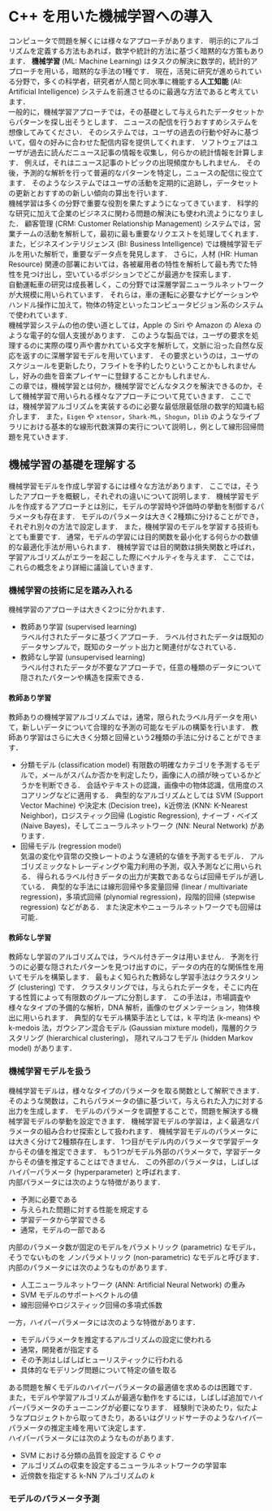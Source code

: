 # C++ を用いた機械学習への導入
コンピュータで問題を解くには様々なアプローチがあります．
明示的にアルゴリズムを定義する方法もあれば，数学や統計的方法に基づく暗黙的な方策もあります．
**機械学習** (ML: Machine Learning) はタスクの解決に数学的，統計的アプローチを用いる，暗黙的な手法の1種です．
現在，活発に研究が進められている分野で，多くの科学者，研究者が人間と同水準に機能する**人工知能** (AI: Artificial Intelligence) システムを前進させるのに最適な方法であると考えています．  
一般的に，機械学習アプローチでは，その基礎として与えられたデータセットからパターンを探し出そうとします．
ニュースの配信を行うおすすめシステムを想像してみてください．
そのシステムでは，ユーザの過去の行動や好みに基づいて，個々の好みに合わせた配信内容を提供してくれます．
ソフトウェアはユーザが過去に読んだニュース記事の情報を収集し，何らかの統計情報を計算します．
例えば，それはニュース記事のトピックの出現頻度かもしれません．
その後，予測的な解析を行って普遍的なパターンを特定し，ニュースの配信に役立てます．
そのようなシステムではユーザの活動を定期的に追跡し，データセットの更新とおすすめの新しい傾向の算出を行います．  
機械学習は多くの分野で重要な役割を果たすようになってきています．
科学的な研究に加えて企業のビジネスに関わる問題の解決にも使われ流ようになりました．
顧客管理 (CRM: Customer Relationship Management) システムでは，営業チームの活動を解析して，最初に最も重要なリクエストを処理してくれます．
また，ビジネスインテリジェンス (BI: Business Intelligence) では機械学習モデルを用いた解析で，重要なデータ点を発見します．
さらに，人材 (HR: Human Resource) 関連の部署においては，各被雇用者の特性を解析して最も秀でた特性を見つけ出し，空いているポジションでどこが最適かを探索します．  
自動運転車の研究は成長著しく，この分野では深層学習ニューラルネットワークが大規模に用いられています．
それらは，車の運転に必要なナビゲーションやハンドル操作に加えて，物体の特定といったコンピュータビジョン系のシステムで使われています．  
機械学習システムの他の使い道としては，Apple の Siri や Amazon の Alexa のような電子的な個人支援があります．
このような製品では，ユーザの要求を処理するのに実際の喋り声や書かれている文字を解析して，文脈に沿った自然な反応を返すのに深層学習モデルを用いています．
その要求というのは，ユーザのスケジュールを更新したり，フライトを予約したりということかもしれませんし，好みの曲を音楽プレイヤーに登録することかもしれません．  
この章では，機械学習とは何か，機械学習でどんなタスクを解決できるのか，そして機械学習で用いられる様々なアプローチについて見ていきます．
ここでは，機械学習アルゴリズムを実装するのに必要な最低限最低限の数学的知識も紹介します．
また，```Eigen``` や ```xtensor```，```Shark-ML```，```Shogun```，```Dlib``` のようなライブラリにおける基本的な線形代数演算の実行について説明し，例として線形回帰問題を見ていきます．

## 機械学習の基礎を理解する
機械学習モデルを作成し学習するには様々な方法があります．
ここでは，そうしたアプローチを概観し，それぞれの違いについて説明します．
機械学習モデルを作成するアプローチとは別に，モデルの学習時や評価時の挙動を制御するパラメータも存在ます．
モデルのパラメータは大きく2種類に分けることができ，それぞれ別々の方法で設定します．
また，機械学習のモデルを学習する技術もとても重要です．
通常，モデルの学習には目的関数を最小化する何らかの数値的な最適化手法が用いられます．
機械学習では目的関数は損失関数と呼ばれ，学習アルゴリズムがエラーを起こした際にペナルティを与えます．
ここでは，これらの概念をより詳細に議論していきます．

### 機械学習の技術に足を踏み入れる
機械学習のアプローチは大きく2つに分かれます．

- 教師あり学習 (supervised learning)  
  ラベル付されたデータに基づくアプローチ．
  ラベル付されたデータは既知のデータサンプルで，既知のターゲット出力と関連付がなされている．
- 教師なし学習 (unsupervised learning)  
  ラベル付されたデータが不要なアプローチで，任意の種類のデータについて隠されたパターンや構造を探索できる．

#### 教師あり学習
教師ありの機械学習アルゴリズムでは，通常，限られたラベル月データを用いて，新しいデータについて合理的な予測の可能なモデルの構築を行います．
教師あり学習はさらに大きく分類と回帰という2種類の手法に分けることができます．

- 分類モデル (classification model)
  有限数の明確なカテゴリを予測するモデルで，メールがスパムか否かを判定したり，画像に人の顔が映っているかどうかを判断できる．
  会話やテキストの認識，画像中の物体認識，信用度のスコアリングなどに適用する．
  典型的なアルゴリズムとしては SVM (Support Vector Machine) や決定木 (Decision tree)，k近傍法 (KNN: K-Nearest Neighbor)，ロジスティック回帰 (Logistic Regression),
  ナイーブ・ベイズ (Naive Bayes)，そしてニューラルネットワーク (NN: Neural Network) があります．
- 回帰モデル (regression model)  
  気温の変化や貨幣の交換レートのような連続的な値を予測するモデル．
  アルゴリズミックなトレーディングや電力利用の予測，収入予測などに用いられる．
  得られるラベル付きデータの出力が実数であるならば回帰モデルが適している．
  典型的な手法には線形回帰や多変量回帰 (linear / multivariate regression)，多項式回帰 (plynomial regression)，段階的回帰 (stepwise regression) などがある．
  また決定木やニューラルネットワークでも回帰は可能．

#### 教師なし学習
教師なし学習のアルゴリズムでは，ラベル付きデータは用いません．
予測を行うのに必要な隠されたパターンを見つけ出すのに，データの内在的な関係性を用いてモデルを構築します．
最もよく知られた教師なし学習手法はクラスタリング (clustering) です．
クラスタリングでは，与えられたデータを，そこに内在する性質によって有限数のグループに分割します．
この手法は，市場調査や様々なタイプの予備的な解析，DNA 解析，画像のセグメンテーション，物体検出に用いられます．
典型的なモデル構築手法としては，k 平均法 (k-means) や k-medois 法，ガウシアン混合モデル (Gaussian mixture model)，階層的クラスタリング (hierarchical clustering)，
隠れマルコフモデル (hidden Markov model) があります．

### 機械学習モデルを扱う
機械学習モデルは，様々なタイプのパラメータを取る関数として解釈できます．
そのような関数は，これらパラメータの値に基づいて，与えられた入力に対する出力を生成します．
モデルのパラメータを調整することで，問題を解決する機械学習モデルの挙動を設定できます．
機械学習モデルの学習は，よく最適なパラメータの組み合わせ探索として扱われます．
機械学習モデルのパラメータには大きく分けて2種類存在します．
1つ目がモデル内のパラメータで学習データからその値を推定できます．
もう1つがモデル外部のパラメータで，学習データからその値を推定することはできません．
この外部のパラメータは，しばしばハイパーパラメータ (hyperparameter) と呼ばれます．  
内部パラメータには次のような特徴があります．

- 予測に必要である
- 与えられた問題に対する性能を規定する
- 学習データから学習できる
- 通常，モデルの一部である

内部のパラメータ数が固定のモデルをパラメトリック (parametric) なモデル，そうでないものを ノンパラメトリック (non-parametric) なモデルと呼びます．
内部のパラメータには次のようなものがあります．

- 人工ニューラルネットワーク (ANN: Artificial Neural Network) の重み
- SVM モデルのサポートベクトルの値
- 線形回帰やロジスティック回帰の多項式係数

一方，ハイパーパラメータには次のような特徴があります．

- モデルパラメータを推定するアルゴリズムの設定に使われる
- 通常，開発者が指定する
- その予測はしばしばヒューリスティックに行われる
- 具体的なモデリング問題について特定の値を取る

ある問題を解くモデルのハイパーパラメータの最適値を求めるのは困難です．
また，モデルや学習アルゴリズムが最適な動作をするには，しばしば追加でハイパーパラメータのチューニングが必要になります．
経験則で決めたり，似たようなプロジェクトから取ってきたり，あるいはグリッドサーチのようなハイパーパラメータの推定主峰を用いて決定します．  
ハイパーパラメータには次のようなものがあります．

- SVM における分類の品質を設定する $C$ や $\sigma$
- アルゴリズムの収束を設定するニューラルネットワークの学習率
- 近傍数を指定する k-NN アルゴリズムの $k$

### モデルのパラメータ予測
